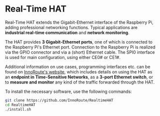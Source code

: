 <!--
---
name: Real-Time HAT
class: board
type: multi
formfactor: HAT
manufacturer: InnoRoute GmbH
collected: Other
description: The Real-Time HAT extends the Gigabit-Ethernet interface of the Raspberry Pi, adding professional networking functions.
github: https://github.com/InnoRoute/RealtimeHAT
url: https://innoroute.com/realtimehat/
image: 'RealTimeHAT.png'
pincount: 40
eeprom: yes
power:
  '1':
  '2':
  '4':
ground:
  '6':
  '9':
  '14':
  '17':
  '20':
  '25':
  '30':
  '34':
  '39':
pin:
  '3':
    mode: i2c
  '5':
    mode: i2c
  '7':
    name: PHY_MDC
  '11':
    name: PHY_MDIO
  '13':
    name: FPGA_Interrupt
    direction: Input
  '15':
    name: Buffer_Full
    direction: Input
  '19':
    mode: spi
  '21':
    mode: spi
  '23':
    mode: spi
  '24':
    mode: spi
  '26':
    mode: spi
  '27':
    mode: i2c
  '28':
    mode: i2c
i2c:
  '0x50':
    name: ID EEPROM
    device: I2C0 - ID EEPROM
  '0x24':
    name: PMIC
    device: I2C1 - PMIC
  '0x43':
    name: IO Expender
    device: I2C1 - IO Expander
-->
# Real-Time HAT

Real-Time HAT extends the Gigabit-Ethernet interface of the Raspberry Pi, adding professional networking functions.
Typical applications are **industrial real-time communication** and **network monitoring**.

The HAT provides **3 Gigabit-Ethernet ports**, one of which is connected to the Raspberry Pi's Ethernet port.
Connection to the Raspberry Pi is realized via the GPIO connector and via a (short) Ethernet cable. The SPI0 interface is used for main configuration, using either CE0# or CE1#.

Additional information on use cases, programming interfaces etc. can be found on [InnoRoute's website](https://innoroute.com/realtimehat/), which includes details on using the HAT as an **endpoint in Time-Sensitive Networks**, as a **3-port Ethernet switch**, or to **measure and monitor** any kind of the traffic forwarded through the HAT.

To install the necessary software, use the following commands:

```bash
git clone https://github.com/InnoRoute/RealtimeHAT
cd RealtimeHAT
./install.sh
```
